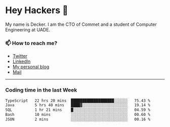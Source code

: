 # Hey Hackers 👋

My name is Decker. I am the CTO of Commet and a student of Computer Engineering at UADE.

### 📫 How to reach me?
- [Twitter](https://x.com/0xDecker) 
- [LinkedIn](https://www.linkedin.com/in/decker-urbano/) 
- [My personal blog](http://decker.sh) 
- [Mail](mailto:me@decker.sh)

---

### Coding time in the last Week

<!--START_SECTION:waka-->

```txt
TypeScript   22 hrs 20 mins  ███████████████████░░░░░░   75.43 %
Java         5 hrs 40 mins   ████▓░░░░░░░░░░░░░░░░░░░░   19.14 %
SQL          1 hr 21 mins    █░░░░░░░░░░░░░░░░░░░░░░░░   04.59 %
Bash         10 mins         ░░░░░░░░░░░░░░░░░░░░░░░░░   00.60 %
JSON         2 mins          ░░░░░░░░░░░░░░░░░░░░░░░░░   00.16 %
```

<!--END_SECTION:waka-->
